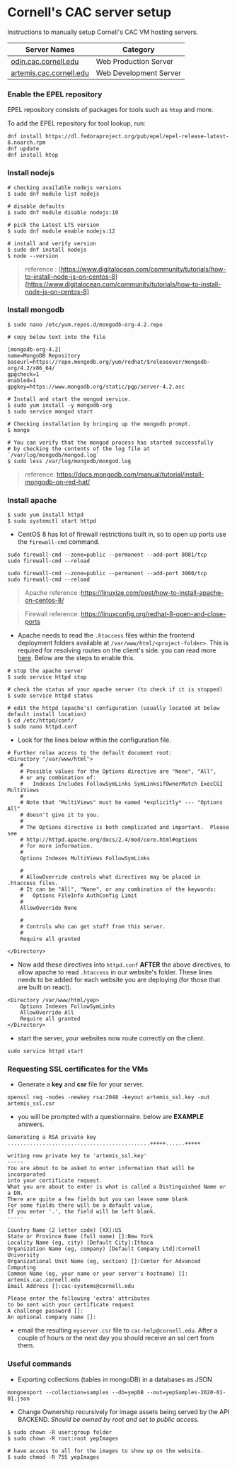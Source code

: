 # Cornell's CAC server setup

Instructions to manually setup Cornell's CAC VM hosting servers.

|Server Names| Category|
|----|----|
|[odin.cac.cornell.edu](http://odin.cac.cornell.edu/) | Web Production Server |
|[artemis.cac.cornell.edu](http://artemis.cac.cornell.edu/)| Web Development Server |

### Enable the EPEL repository

EPEL repository consists of packages for tools such as `htop` and more.

To add the EPEL repository for tool lookup, run:

```
dnf install https://dl.fedoraproject.org/pub/epel/epel-release-latest-8.noarch.rpm
dnf update
dnf install htop
```

### Install nodejs

```
# checking available nodejs versions
$ sudo dnf module list nodejs

# disable defaults
$ sudo dnf module disable nodejs:10

# pick the Latest LTS version
$ sudo dnf module enable nodejs:12

# install and verify version
$ sudo dnf install nodejs
$ node --version
```

> reference : [https://www.digitalocean.com/community/tutorials/how-to-install-node-js-on-centos-8](https://www.digitalocean.com/community/tutorials/how-to-install-node-js-on-centos-8)

### Install mongodb

```
$ sudo nano /etc/yum.repos.d/mongodb-org-4.2.repo

# copy below text into the file

[mongodb-org-4.2]
name=MongoDB Repository
baseurl=https://repo.mongodb.org/yum/redhat/$releasever/mongodb-org/4.2/x86_64/
gpgcheck=1
enabled=1
gpgkey=https://www.mongodb.org/static/pgp/server-4.2.asc

```

```
# Install and start the mongod service.
$ sudo yum install -y mongodb-org
$ sudo service mongod start

# Checking installation by bringing up the mongodb prompt.
$ mongo

# You can verify that the mongod process has started successfully
# by checking the contents of the log file at `/var/log/mongodb/mongod.log`
$ sudo less /var/log/mongodb/mongod.log

```

> reference: [https://docs.mongodb.com/manual/tutorial/install-mongodb-on-red-hat/
](https://docs.mongodb.com/manual/tutorial/install-mongodb-on-red-hat/
)

### Install apache


```
$ sudo yum install httpd
$ sudo systemctl start httpd

```

- CentOS 8 has lot of firewall restrictions built in, so to open up ports use the `firewall-cmd` command.


```
sudo firewall-cmd --zone=public --permanent --add-port 8081/tcp
sudo firewall-cmd --reload

sudo firewall-cmd --zone=public --permanent --add-port 3000/tcp
sudo firewall-cmd --reload
```

> Apache reference :[https://linuxize.com/post/how-to-install-apache-on-centos-8/
](https://linuxize.com/post/how-to-install-apache-on-centos-8/
)

> Firewall reference: [https://linuxconfig.org/redhat-8-open-and-close-ports
](https://linuxconfig.org/redhat-8-open-and-close-ports
)

- Apache needs to read the `.htaccess` files within the frontend deployment folders available at `/var/www/html/<project-folder>`.
This is required for resolving routes on the client's side. you can read more [here](https://create-react-app.dev/docs/deployment/#serving-apps-with-client-side-routing). Below are the steps to enable this.

```
# stop the apache server
$ sudo service httpd stop

# check the status of your apache server (to check if it is stopped)
$ sudo service httpd status

# edit the httpd (apache's) configuration (usually located at below default install location)
$ cd /etc/httpd/conf/
$ sudo nano httpd.conf
```

- Look for the lines below within the configuration file.

```
# Further relax access to the default document root:
<Directory "/var/www/html">
    #
    # Possible values for the Options directive are "None", "All",
    # or any combination of:
    #   Indexes Includes FollowSymLinks SymLinksifOwnerMatch ExecCGI MultiViews
    #
    # Note that "MultiViews" must be named *explicitly* --- "Options All"
    # doesn't give it to you.
    #
    # The Options directive is both complicated and important.  Please see
    # http://httpd.apache.org/docs/2.4/mod/core.html#options
    # for more information.
    #
    Options Indexes MultiViews FollowSymLinks

    #
    # AllowOverride controls what directives may be placed in .htaccess files.
    # It can be "All", "None", or any combination of the keywords:
    #   Options FileInfo AuthConfig Limit
    #
    AllowOverride None

    #
    # Controls who can get stuff from this server.
    #
    Require all granted

</Directory>

```

- Now add these directives into `httpd.conf` **AFTER** the above directives, to allow apache to read `.htaccess` in our website's folder. These lines needs to be added for each website you are deploying (for those that are built on react).

```
<Directory /var/www/html/yep>
    Options Indexes FollowSymLinks
    AllowOverride All
    Require all granted
</Directory>
```

- start the server, your websites now route correctly on the client.

```
sudo service httpd start
```

### Requesting SSL certificates for the VMs

- Generate a **key** and **csr** file for your server.
```
openssl req -nodes -newkey rsa:2048 -keyout artemis_ssl.key -out artemis_ssl.csr
```
- you will be prompted with a questionnaire. below are **EXAMPLE** answers.

```
Generating a RSA private key
.............................................+++++......+++++

writing new private key to 'artemis_ssl.key'
-----
You are about to be asked to enter information that will be incorporated
into your certificate request.
What you are about to enter is what is called a Distinguished Name or a DN.
There are quite a few fields but you can leave some blank
For some fields there will be a default value,
If you enter '.', the field will be left blank.
-----

Country Name (2 letter code) [XX]:US
State or Province Name (full name) []:New York
Locality Name (eg, city) [Default City]:Ithaca
Organization Name (eg, company) [Default Company Ltd]:Cornell University
Organizational Unit Name (eg, section) []:Center for Advanced Computing
Common Name (eg, your name or your server's hostname) []: artemis.cac.cornell.edu
Email Address []:cac-systems@cornell.edu

Please enter the following 'extra' attributes
to be sent with your certificate request
A challenge password []:
An optional company name []:
```

- email the resulting `myserver.csr` file to `cac-help@cornell.edu`. After a couple of hours or the next day you should receive an ssl cert from them.


### Useful commands

- Exporting collections (tables in mongoDB) in a databases as JSON

```
mongoexport --collection=samples --db=yepDB --out=yepSamples-2020-01-01.json
```

- Change Ownership recursively for image assets being served by the API BACKEND. _Should be owned by root and set to public access._

```
$ sudo chown -R user:group folder
$ sudo chown -R root:root yepImages

# have access to all for the images to show up on the website.
$ sudo chmod -R 755 yepImages
```
